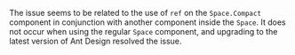 The issue seems to be related to the use of `ref` on the `Space.Compact` component in conjunction with another component inside the `Space`. It does not occur when using the regular `Space` component, and upgrading to the latest version of Ant Design resolved the issue.
